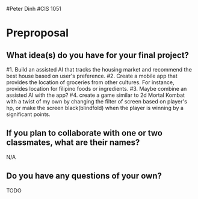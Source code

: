 #Peter Dinh 
#CIS 1051

# Preproposal

## What idea(s) do you have for your final project?

#1. Build an assisted AI that tracks the housing market and recommend the best house based on user's preference. 
#2. Create a mobile app that provides the location of groceries from other cultures. For instance, provides location for filipino foods or ingredients.
#3. Maybe combine an assisted AI with the app? 
#4. create a game similar to 2d Mortal Kombat with a twist of my own by changing the filter of screen based on player's hp, or make the screen black(blindfold) when the player is winning by a significant points.


## If you plan to collaborate with one or two classmates, what are their names?

N/A

## Do you have any questions of your own?

TODO
